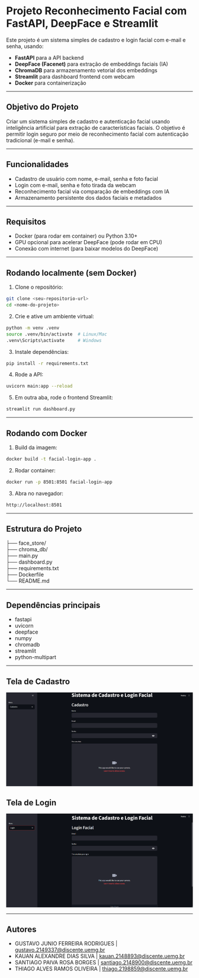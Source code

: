 # Projeto Reconhecimento Facial com FastAPI, DeepFace e Streamlit

Este projeto é um sistema simples de cadastro e login facial com e-mail e senha, usando:

- **FastAPI** para a API backend
- **DeepFace (Facenet)** para extração de embeddings faciais (IA)
- **ChromaDB** para armazenamento vetorial dos embeddings
- **Streamlit** para dashboard frontend com webcam
- **Docker** para containerização

---

## Objetivo do Projeto
Criar um sistema simples de cadastro e autenticação facial usando inteligência artificial para extração de características faciais. O objetivo é permitir login seguro por meio de reconhecimento facial com autenticação tradicional (e-mail e senha).

---

## Funcionalidades

- Cadastro de usuário com nome, e-mail, senha e foto facial
- Login com e-mail, senha e foto tirada da webcam
- Reconhecimento facial via comparação de embeddings com IA
- Armazenamento persistente dos dados faciais e metadados

---

## Requisitos

- Docker (para rodar em container) ou Python 3.10+
- GPU opcional para acelerar DeepFace (pode rodar em CPU)
- Conexão com internet (para baixar modelos do DeepFace)

---

## Rodando localmente (sem Docker)

1. Clone o repositório:

```bash
git clone <seu-repositorio-url>
cd <nome-do-projeto>
```

2. Crie e ative um ambiente virtual:

```bash
python -m venv .venv
source .venv/bin/activate  # Linux/Mac
.venv\Scripts\activate     # Windows
```

3. Instale dependências:

```bash
pip install -r requirements.txt
```

4. Rode a API:

```bash
uvicorn main:app --reload
```

5. Em outra aba, rode o frontend Streamlit:

```bash
streamlit run dashboard.py
```

---

## Rodando com Docker

1. Build da imagem:

```bash
docker build -t facial-login-app .
```

2. Rodar container:

```bash
docker run -p 8501:8501 facial-login-app
```

3. Abra no navegador:

```bash
http://localhost:8501
```

---

## Estrutura do Projeto

├── face_store/          
├── chroma_db/           
├── main.py            
├── dashboard.py         
├── requirements.txt     
├── Dockerfile         
└── README.md            

---

## Dependências principais

- fastapi
- uvicorn
- deepface
- numpy
- chromadb
- streamlit
- python-multipart

---
## Tela de Cadastro
![Tela de Cadastro](imagens/cadastro.png)

## Tela de Login
![Tela de Login](imagens/login.png)

---

## Autores
- GUSTAVO JUNIO FERREIRA RODRIGUES | gustavo.2149337@discente.uemg.br
- KAUAN ALEXANDRE DIAS SILVA | kauan.2148893@discente.uemg.br
- SANTIAGO PAIVA ROSA BORGES | santiago.2148900@discente.uemg.br
- THIAGO ALVES RAMOS OLIVEIRA | thiago.2198859@discente.uemg.br
